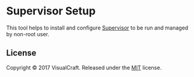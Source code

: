# Supervisor Setup

This tool helps to install and configure [Supervisor](http://supervisord.org/) to be run and managed by non-root user.
 
## License
Copyright © 2017 VisualCraft. Released under the [MIT](http://opensource.org/licenses/MIT) license.
